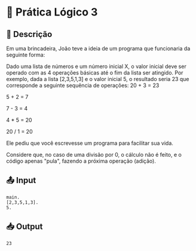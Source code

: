 # 🎲 Prática Lógico 3

## 📝 Descrição

Em uma brincadeira, João teve a ideia de um programa que funcionaria da seguinte forma:

Dado uma lista de números e um número inicial X, o valor inicial deve ser operado com as 4 operações básicas até o fim da lista ser atingido.
Por exemplo, dada a lista [2,3,5,1,3] e o valor inicial 5, o resultado seria 23 que corresponde a seguinte sequência de operações:
20 + 3 = 23

5 + 2 = 7

7 - 3 = 4

4 \* 5 = 20

20 / 1 = 20

Ele pediu que você escrevesse um programa para facilitar sua vida.

Considere que, no caso de uma divisão por 0, o cálculo não é feito, e o código apenas "pula", fazendo a próxima operação (adição).

## 📤 Input

```
main.
[2,3,5,1,3].
5.
```

## 📥 Output

```
23
```
